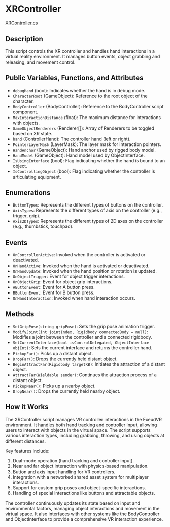 # XRController
[XRController.cs](../../Assets/ExeudVR/Scripts/Controllers/XRController.cs)

## Description

This script controls the XR controller and handles hand interactions in a virtual reality environment. It manages button events, object grabbing and releasing, and movement control.

## Public Variables, Functions, and Attributes

- `debugHand` (bool): Indicates whether the hand is in debug mode.
- `CharacterRoot` (GameObject): Reference to the root object of the character.
- `BodyController` (BodyController): Reference to the BodyController script component.
- `MaxInteractionDistance` (float): The maximum distance for interactions with objects.
- `GameObjectRenderers` (Renderer[]): Array of Renderers to be toggled based on XR state.
- `hand` (ControllerHand): The controller hand (left or right).
- `PointerLayerMask` (LayerMask): The layer mask for interaction pointers.
- `HandAnchor` (GameObject): Hand anchor used by rigged body model.
- `HandModel` (GameObject): Hand model used by ObjectInterface.
- `IsUsingInterface` (bool): Flag indicating whether the hand is bound to an object.
- `IsControllingObject` (bool): Flag indicating whether the controller is articulating equipment.

## Enumerations

- `ButtonTypes`: Represents the different types of buttons on the controller.
- `AxisTypes`: Represents the different types of axis on the controller (e.g., trigger, grip).
- `Axis2DTypes`: Represents the different types of 2D axes on the controller (e.g., thumbstick, touchpad).

## Events

- `OnControllerActive`: Invoked when the controller is activated or deactivated.
- `OnHandActive`: Invoked when the hand is activated or deactivated.
- `OnHandUpdate`: Invoked when the hand position or rotation is updated.
- `OnObjectTrigger`: Event for object trigger interactions.
- `OnObjectGrip`: Event for object grip interactions.
- `AButtonEvent`: Event for A button press.
- `BButtonEvent`: Event for B button press.
- `OnHandInteraction`: Invoked when hand interaction occurs.

## Methods

- `SetGripPose(string gripPose)`: Sets the grip pose animation trigger.
- `ModifyJoint(int jointIndex, Rigidbody connectedBody = null)`: Modifies a joint between the controller and a connected rigidbody.
- `SetCurrentInterface(bool isControlDelegated, ObjectInterface objInt)`: Sets the current interface and returns the controller hand.
- `PickupFar()`: Picks up a distant object.
- `DropFar()`: Drops the currently held distant object.
- `BeginAttractFar(Rigidbody targetRB)`: Initiates the attraction of a distant object.
- `AttractFar(Wieldable sender)`: Continues the attraction process of a distant object.
- `PickupNear()`: Picks up a nearby object.
- `DropNear()`: Drops the currently held nearby object.

## How it Works

The XRController script manages VR controller interactions in the ExeudVR environment. It handles both hand tracking and controller input, allowing users to interact with objects in the virtual space. The script supports various interaction types, including grabbing, throwing, and using objects at different distances.

Key features include:
1. Dual-mode operation (hand tracking and controller input).
2. Near and far object interaction with physics-based manipulation.
3. Button and axis input handling for VR controllers.
4. Integration with a networked shared asset system for multiplayer interactions.
5. Support for custom grip poses and object-specific interactions.
6. Handling of special interactions like buttons and attractable objects.

The controller continuously updates its state based on input and environmental factors, managing object interactions and movement in the virtual space. It also interfaces with other systems like the BodyController and ObjectInterface to provide a comprehensive VR interaction experience.
